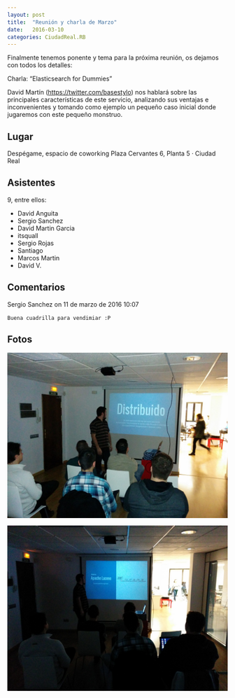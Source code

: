 ```yaml
---
layout: post
title:  "Reunión y charla de Marzo"
date:   2016-03-10
categories: CiudadReal.RB
---
```


Finalmente tenemos ponente y tema para la próxima reunión, os dejamos con todos
los detalles:

Charla: “Elasticsearch for Dummies”

David Martín (https://twitter.com/basestylo) nos hablará sobre las principales
características de este servicio, analizando sus ventajas e inconvenientes y
tomando como ejemplo un pequeño caso inicial donde jugaremos con este pequeño
monstruo.

## Lugar

Despégame, espacio de coworking
Plaza Cervantes 6, Planta 5 · Ciudad Real


## Asistentes

9, entre ellos:

- David Anguita
- Sergio Sanchez
- David Martin Garcia
- itsquall
- Sergio Rojas
- Santiago
- Marcos Martin
- David V.

## Comentarios

Sergio Sanchez on 11 de marzo de 2016 10:07

    Buena cuadrilla para vendimiar :P


## Fotos

![Foto 1](/pictures/2016-03-10-rb-1.jpeg)

![Foto 2](/pictures/2016-03-10-rb-2.jpeg)
